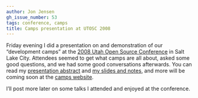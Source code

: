 ```yaml
---
author: Jon Jensen
gh_issue_number: 53
tags: conference, camps
title: Camps presentation at UTOSC 2008
---
```


Friday evening I did a presentation on and demonstration of our “development camps” at the [2008 Utah Open Source Conference](https://web.archive.org/web/20080901001212/http://2008.utosc.com/pages/home/) in Salt Lake City. Attendees seemed to get what camps are all about, asked some good questions, and we had some good conversations afterwards. You can read my [presentation abstract](https://web.archive.org/web/20080901001218/http://2008.utosc.com:80/presentation/81/) and [my slides and notes](http://www.devcamps.org/camps-presentation-20080829/), and more will be coming soon at the [camps website](http://www.devcamps.org/).

I’ll post more later on some talks I attended and enjoyed at the conference.
